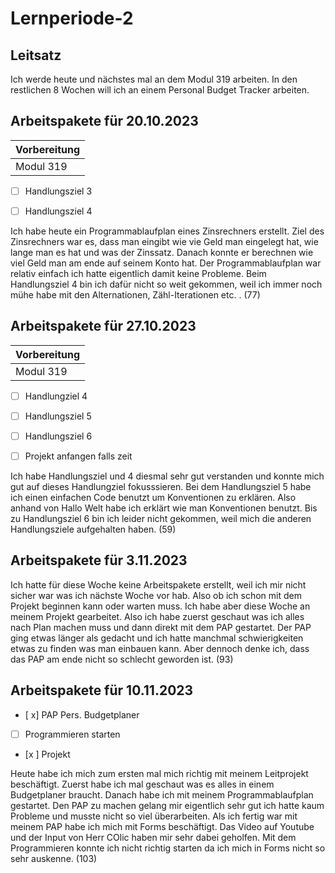 # Lernperiode-2
 
 
 ## Leitsatz

 Ich werde heute und nächstes mal an dem Modul 319 arbeiten. In den restlichen 8 Wochen will ich an einem Personal Budget Tracker arbeiten.
 
 
 
 
  ## Arbeitspakete für 20.10.2023


| Vorbereitung             | 
| ------------------------ | 
| Modul 319                | 

- [ ] Handlungsziel 3

- [ ] Handlungsziel 4

Ich habe heute ein Programmablaufplan eines Zinsrechners erstellt. Ziel des Zinsrechners war es, dass man eingibt wie vie Geld man eingelegt hat, wie lange man es hat
und was der Zinssatz. Danach konnte er berechnen wie viel Geld man am ende auf seinem Konto hat. Der Programmablaufplan war relativ einfach ich hatte eigentlich damit keine
Probleme. Beim Handlungsziel 4 bin ich dafür nicht so weit gekommen, weil ich immer noch mühe habe mit den Alternationen, Zähl-Iterationen etc. . (77)


## Arbeitspakete für 27.10.2023


| Vorbereitung             | 
| ------------------------ | 
| Modul 319                | 



- [ ] Handlungziel 4
- [ ] Handlungsziel 5
- [ ] Handlungsziel 6
- [ ] Projekt anfangen falls zeit


Ich habe Handlungsziel und 4 diesmal sehr gut verstanden und konnte mich gut auf dieses Handlungziel fokusssieren. Bei dem Handlungsziel 5 habe ich einen einfachen Code benutzt
um Konventionen zu erklären. Also anhand von Hallo Welt habe ich erklärt wie man Konventionen benutzt. Bis zu Handlungsziel 6 bin ich leider nicht gekommen, weil mich die anderen
Handlungsziele aufgehalten haben. (59)

## Arbeitspakete für 3.11.2023

Ich hatte für diese Woche keine Arbeitspakete erstellt, weil ich mir nicht sicher war was ich nächste Woche vor hab. Also ob ich schon mit dem Projekt beginnen kann oder warten muss. Ich habe aber diese Woche an meinem Projekt gearbeitet. Also ich habe zuerst geschaut was ich alles nach Plan machen muss und dann direkt mit dem PAP gestartet. Der PAP ging etwas länger als gedacht
und ich hatte manchmal schwierigkeiten etwas zu finden was man einbauen kann. Aber dennoch denke ich, dass das PAP am ende nicht so schlecht geworden ist. (93)

## Arbeitspakete für 10.11.2023

- [ x] PAP Pers. Budgetplaner
- [ ] Programmieren starten 
- [x ] Projekt

Heute habe ich mich zum ersten mal mich richtig mit meinem Leitprojekt beschäftigt. Zuerst habe ich mal geschaut was es alles in einem Budgetplaner braucht. Danach habe ich mit meinem Programmablaufplan gestartet. Den PAP zu machen gelang mir eigentlich sehr gut ich hatte kaum Probleme und musste nicht so viel überarbeiten. Als ich fertig war mit meinem PAP habe ich mich mit Forms beschäftigt. Das Video auf Youtube und der Input von Herr COlic haben mir sehr dabei geholfen. Mit dem Programmieren konnte ich nicht richtig starten da ich mich in Forms nicht so sehr auskenne. (103)

